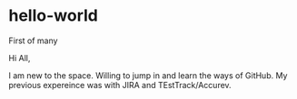 # hello-world
First of many

Hi All,

I am new to the space. Willing to jump in and learn the ways of GitHub. My previous expereince was with JIRA and TEstTrack/Accurev.
